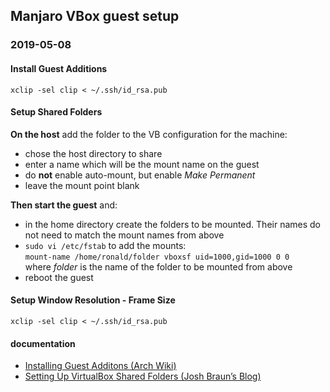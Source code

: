 ## Manjaro VBox guest setup

### 2019-05-08

#### Install Guest Additions

```
xclip -sel clip < ~/.ssh/id_rsa.pub
```

#### Setup Shared Folders

**On the host** add the folder to the VB configuration for the machine:

- chose the host directory to share
- enter a name which will be the mount name on the guest
- do **not** enable auto-mount, but enable _Make Permanent_
- leave the mount point blank

**Then start the guest** and:

- in the home directory create the folders to be mounted. Their names do not need to match the mount names from above
- `sudo vi /etc/fstab` to add the mounts:  
  `mount-name /home/ronald/folder vboxsf uid=1000,gid=1000 0 0`  
  where _folder_ is the name of the folder to be mounted from above
- reboot the guest

#### Setup Window Resolution - Frame Size

```
xclip -sel clip < ~/.ssh/id_rsa.pub
```

#### documentation

- [Installing Guest Additons (Arch Wiki)](https://wiki.archlinux.org/index.php/VirtualBox#Installation_steps_for_Arch_Linux_guests)
- [Setting Up VirtualBox Shared Folders (Josh Braun’s Blog)](http://wideaperture.net/blog/?p=4034)
